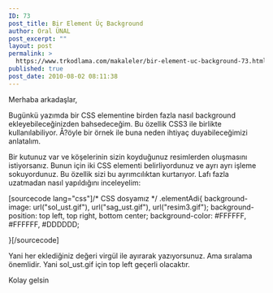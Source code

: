 ```yaml
---
ID: 73
post_title: Bir Element Üç Background
author: Oral ÜNAL
post_excerpt: ""
layout: post
permalink: >
  https://www.trkodlama.com/makaleler/bir-element-uc-background-73.html
published: true
post_date: 2010-08-02 08:11:38
---
```

Merhaba arkadaşlar,

Bugünkü yazımda bir CSS elementine birden fazla nasıl background ekleyebileceğinizden bahsedeceğim. Bu özellik CSS3 ile birlikte kullanılabiliyor. Å?öyle bir örnek ile buna neden ihtiyaç duyabileceğimizi anlatalım.

Bir kutunuz var ve köşelerinin sizin koyduğunuz resimlerden oluşmasını istiyorsanız. Bunun için iki CSS elementi belirliyordunuz ve ayrı ayrı işleme sokuyordunuz. Bu özellik sizi bu ayrımcılıktan kurtarıyor. Lafı fazla uzatmadan nasıl yapıldığını inceleyelim:

[sourcecode lang="css"]/* CSS dosyamız */
.elementAdi{
     background-image: url(&quot;sol_ust.gif&quot;), url(&quot;sag_ust.gif&quot;), url(&quot;resim3.gif&quot;);
     background-position: top left, top right, bottom center;
     background-color: #FFFFFF, #FFFFFF, #DDDDDD;

}[/sourcecode]

Yani her eklediğiniz değeri virgül ile ayırarak yazıyorsunuz. Ama sıralama önemlidir. Yani sol_ust.gif için top left geçerli olacaktır.

Kolay gelsin